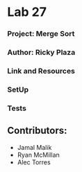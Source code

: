 # Lab 27
### Project: Merge Sort
### Author: Ricky Plaza

### Link and Resources

### SetUp


### Tests

## Contributors:
- Jamal Malik
- Ryan McMillan
- Alec Torres